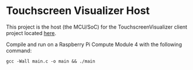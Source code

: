 # Touchscreen Visualizer Host
This project is the host (the MCU/SoC) for the TouchscreenVisualizer client project located [here](https://github.com/AnapadTeam/STM32-Experiments/tree/main/Projects/TouchscreenVisualizer).

Compile and run on a Raspberry Pi Compute Module 4 with the following command:
```
gcc -Wall main.c -o main && ./main
```

